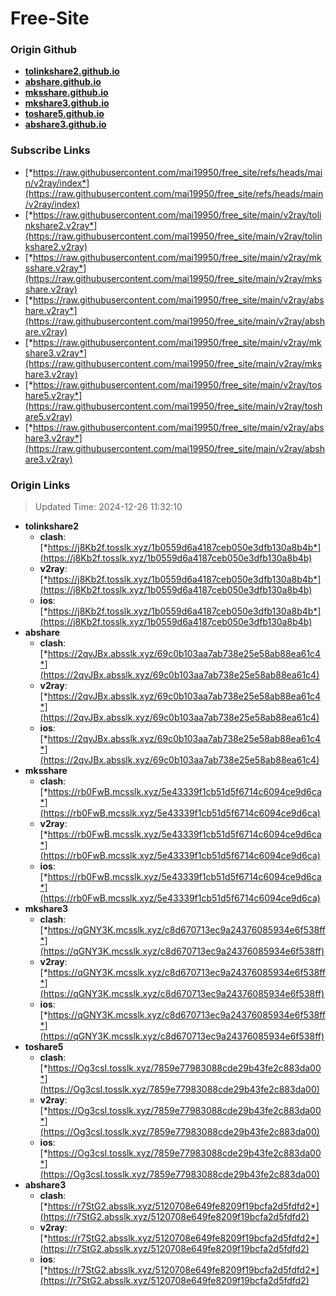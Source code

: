 # Free-Site

### Origin Github

- [**tolinkshare2.github.io**](https://github.com/tolinkshare2/tolinkshare2.github.io)
- [**abshare.github.io**](https://github.com/abshare/abshare.github.io)
- [**mksshare.github.io**](https://github.com/mksshare/mksshare.github.io)
- [**mkshare3.github.io**](https://github.com/mkshare3/mkshare3.github.io)
- [**toshare5.github.io**](https://github.com/toshare5/toshare5.github.io)
- [**abshare3.github.io**](https://github.com/abshare3/abshare3.github.io)

### Subscribe Links

- [*https://raw.githubusercontent.com/mai19950/free_site/refs/heads/main/v2ray/index*](https://raw.githubusercontent.com/mai19950/free_site/refs/heads/main/v2ray/index)
- [*https://raw.githubusercontent.com/mai19950/free_site/main/v2ray/tolinkshare2.v2ray*](https://raw.githubusercontent.com/mai19950/free_site/main/v2ray/tolinkshare2.v2ray)
- [*https://raw.githubusercontent.com/mai19950/free_site/main/v2ray/mksshare.v2ray*](https://raw.githubusercontent.com/mai19950/free_site/main/v2ray/mksshare.v2ray)
- [*https://raw.githubusercontent.com/mai19950/free_site/main/v2ray/abshare.v2ray*](https://raw.githubusercontent.com/mai19950/free_site/main/v2ray/abshare.v2ray)
- [*https://raw.githubusercontent.com/mai19950/free_site/main/v2ray/mkshare3.v2ray*](https://raw.githubusercontent.com/mai19950/free_site/main/v2ray/mkshare3.v2ray)
- [*https://raw.githubusercontent.com/mai19950/free_site/main/v2ray/toshare5.v2ray*](https://raw.githubusercontent.com/mai19950/free_site/main/v2ray/toshare5.v2ray)
- [*https://raw.githubusercontent.com/mai19950/free_site/main/v2ray/abshare3.v2ray*](https://raw.githubusercontent.com/mai19950/free_site/main/v2ray/abshare3.v2ray)

### Origin Links

> Updated Time: 2024-12-26 11:32:10

- **tolinkshare2**
  - **clash**: [*https://j8Kb2f.tosslk.xyz/1b0559d6a4187ceb050e3dfb130a8b4b*](https://j8Kb2f.tosslk.xyz/1b0559d6a4187ceb050e3dfb130a8b4b)
  - **v2ray**: [*https://j8Kb2f.tosslk.xyz/1b0559d6a4187ceb050e3dfb130a8b4b*](https://j8Kb2f.tosslk.xyz/1b0559d6a4187ceb050e3dfb130a8b4b)
  - **ios**: [*https://j8Kb2f.tosslk.xyz/1b0559d6a4187ceb050e3dfb130a8b4b*](https://j8Kb2f.tosslk.xyz/1b0559d6a4187ceb050e3dfb130a8b4b)
- **abshare**
  - **clash**: [*https://2qvJBx.absslk.xyz/69c0b103aa7ab738e25e58ab88ea61c4*](https://2qvJBx.absslk.xyz/69c0b103aa7ab738e25e58ab88ea61c4)
  - **v2ray**: [*https://2qvJBx.absslk.xyz/69c0b103aa7ab738e25e58ab88ea61c4*](https://2qvJBx.absslk.xyz/69c0b103aa7ab738e25e58ab88ea61c4)
  - **ios**: [*https://2qvJBx.absslk.xyz/69c0b103aa7ab738e25e58ab88ea61c4*](https://2qvJBx.absslk.xyz/69c0b103aa7ab738e25e58ab88ea61c4)
- **mksshare**
  - **clash**: [*https://rb0FwB.mcsslk.xyz/5e43339f1cb51d5f6714c6094ce9d6ca*](https://rb0FwB.mcsslk.xyz/5e43339f1cb51d5f6714c6094ce9d6ca)
  - **v2ray**: [*https://rb0FwB.mcsslk.xyz/5e43339f1cb51d5f6714c6094ce9d6ca*](https://rb0FwB.mcsslk.xyz/5e43339f1cb51d5f6714c6094ce9d6ca)
  - **ios**: [*https://rb0FwB.mcsslk.xyz/5e43339f1cb51d5f6714c6094ce9d6ca*](https://rb0FwB.mcsslk.xyz/5e43339f1cb51d5f6714c6094ce9d6ca)
- **mkshare3**
  - **clash**: [*https://qGNY3K.mcsslk.xyz/c8d670713ec9a24376085934e6f538ff*](https://qGNY3K.mcsslk.xyz/c8d670713ec9a24376085934e6f538ff)
  - **v2ray**: [*https://qGNY3K.mcsslk.xyz/c8d670713ec9a24376085934e6f538ff*](https://qGNY3K.mcsslk.xyz/c8d670713ec9a24376085934e6f538ff)
  - **ios**: [*https://qGNY3K.mcsslk.xyz/c8d670713ec9a24376085934e6f538ff*](https://qGNY3K.mcsslk.xyz/c8d670713ec9a24376085934e6f538ff)
- **toshare5**
  - **clash**: [*https://Og3csI.tosslk.xyz/7859e77983088cde29b43fe2c883da00*](https://Og3csI.tosslk.xyz/7859e77983088cde29b43fe2c883da00)
  - **v2ray**: [*https://Og3csI.tosslk.xyz/7859e77983088cde29b43fe2c883da00*](https://Og3csI.tosslk.xyz/7859e77983088cde29b43fe2c883da00)
  - **ios**: [*https://Og3csI.tosslk.xyz/7859e77983088cde29b43fe2c883da00*](https://Og3csI.tosslk.xyz/7859e77983088cde29b43fe2c883da00)
- **abshare3**
  - **clash**: [*https://r7StG2.absslk.xyz/5120708e649fe8209f19bcfa2d5fdfd2*](https://r7StG2.absslk.xyz/5120708e649fe8209f19bcfa2d5fdfd2)
  - **v2ray**: [*https://r7StG2.absslk.xyz/5120708e649fe8209f19bcfa2d5fdfd2*](https://r7StG2.absslk.xyz/5120708e649fe8209f19bcfa2d5fdfd2)
  - **ios**: [*https://r7StG2.absslk.xyz/5120708e649fe8209f19bcfa2d5fdfd2*](https://r7StG2.absslk.xyz/5120708e649fe8209f19bcfa2d5fdfd2)
